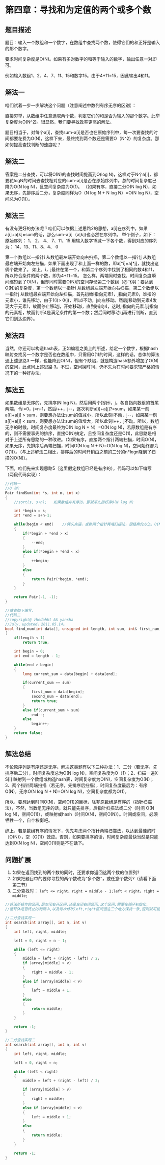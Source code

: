 # 第四章：寻找和为定值的两个或多个数



## 题目描述

题目：输入一个数组和一个数字，在数组中查找两个数，使得它们的和正好是输入的那个数字。

要求时间复杂度是O(N)。如果有多对数字的和等于输入的数字，输出任意一对即可。

例如输入数组1、2、4、7、11、15和数字15。由于4+11=15，因此输出4和11。

## 解法一

咱们试着一步一步解决这个问题（注意阐述中数列有序无序的区别）：

直接穷举，从数组中任意选取两个数，判定它们的和是否为输入的那个数字。此举复杂度为O(N^2)。很显然，我们要寻找效率更高的解法。

题目相当于，对每个a[i]，查找sum-a[i]是否也在原始序列中，每一次要查找的时间都要花费为O(N)，这样下来，最终找到两个数还是需要O（N^2）的复杂度。那如何提高查找判断的速度呢？

## 解法二
答案是二分查找，可以将O(N)的查找时间提高到O(log N)，这样对于N个a[i]，都要花logN的时间去查找相对应的sum-a[i]是否在原始序列中，总的时间复杂度已降为O(N log N)，且空间复杂度为O(1)。
（如果有序，直接二分O(N log N)，如果无序，先排序后二分，复杂度同样为O（N log N + N log N）=O(N log N)，空间总为O(1)）。

## 解法三
有没有更好的办法呢？咱们可以依据上述思路2的思想，a[i]在序列中，如果a[i]+a[k]=sum的话，那么sum-a[i]（a[k])也必然在序列中。
举个例子，如下：
原始序列：
1、 2、 4、 7、11、15
用输入数字15减一下各个数，得到对应的序列为：
14、13、11、8、4、 0

第一个数组以一指针i 从数组最左端开始向右扫描，第二个数组以一指针j 从数组最右端开始向左扫描，如果下面出现了和上面一样的数，即a[*i]=a[*j]，就找出这俩个数来了。
如上，i，j最终在第一个，和第二个序列中找到了相同的数4和11，所以符合条件的两个数，即为4+11=15。
怎么样，两端同时查找，时间复杂度瞬间缩短到了O(N)，但却同时需要O(N)的空间存储第二个数组（@飞羽：要达到O(N)的复杂度，第一个数组以一指针i 从数组最左端开始向右扫描，第二个数组以一指针j 从数组最右端开始向左扫描，首先初始i指向元素1，j指向元素0，谁指的元素小，谁先移动，由于1(i)> 0(j)，所以i不动，j向左移动。然后j移动到元素4发现大于元素1，故而停止移动j，开始移动i，直到i指向4，这时,i指向的元素与j指向的元素相，故而判断4是满足条件的第一个数；然后同时移动i,j再进行判断，直到它们到达边界）。
## 解法四
当然，你还可以构造hash表，正如编程之美上的所述，给定一个数字，根据hash映射查找另一个数字是否也在数组中，只需用O(1)的时间，这样的话，总体的算法通上述思路3 一样，也能降到O(N)，但有个缺陷，就是构造hash额外增加了O(N)的空间，此点同上述思路 3。不过，空间换时间，仍不失为在时间要求较严格的情况下的一种好办法。

## 解法五
如果数组是无序的，先排序(N log N)，然后用两个指针i，j，各自指向数组的首尾两端，令i=0，j=n-1，然后i++，j--，逐次判断a[i]+a[j]?=sum，如果某一刻a[i]+a[j] > sum，则要想办法让sum的值减小，所以此刻i不动，j--，如果某一刻a[i]+a[j] < sum，则要想办法让sum的值增大，所以此刻i++，j不动。所以，数组无序的时候，时间复杂度最终为O(N log N + N）=O(N log N)，若原数组是有序的，则不需要事先的排序，直接O(N)搞定，且空间复杂度还是O(1)，此思路是相对于上述所有思路的一种改进。（如果有序，直接两个指针两端扫描，时间O(N)，如果无序，先排序后两端扫描，时间O(N log N + N)=O(N log N)，空间始终都为O(1)）。（与上述解法二相比，排序后的时间开销由之前的二分的n*logn降到了扫描的O(N)）。


下面，咱们先来实现思路5（这里假定数组已经是有序的），代码可以如下编写（两段代码实现）：

```c
//代码一
//O（N）
Pair findSum(int *s, int n, int x)
{
    //sort(s, s+n);   如果数组非有序的，那就事先排好序O(N log N)

    int *begin = s;
    int *end = s+n-1;

    while(begin < end)    //俩头夹逼，或称两个指针两端扫描法，很经典的方法，O(N)
    {
        if(*begin + *end > x)
        {
            --end;
        }
        else if(*begin + *end < x)
        {
            ++begin;
        }
        else
        {
            return Pair(*begin, *end);
        }
    }

    return Pair(-1, -1);
}

//或者如下编写，
//代码二
//copyright@ zhedahht && yansha
//July、updated，2011.05.14。
bool find_num(int data[], unsigned int length, int sum, int& first_num, int& second_num)
{
    if(length < 1)
        return true;

    int begin = 0;
    int end = length - 1;

    while(end > begin)
    {
        long current_sum = data[begin] + data[end];

        if(current_sum == sum)
        {
            first_num = data[begin];
            second_num = data[end];
            return true;
        }
        else if(current_sum > sum)
            end--;
        else
            begin++;
    }
    return false;
}
```

## 解法总结

不论原序列是有序还是无序，解决这类题有以下三种办法：1、二分（若无序，先排序后二分），时间复杂度总为O(N log N)，空间复杂度为O（1）；2、扫描一遍X-S[i]  映射到一个数组或构造hash表，时间复杂度为O(N)，空间复杂度为O(N)；3、两个指针两端扫描（若无序，先排序后扫描），时间复杂度最后为：有序O(N)，无序O(N log N + N)=O(N log N)，空间复杂度都为O(1)。

所以，要想达到时间O(N)，空间O(1)的目标，除非原数组是有序的（指针扫描法），不然，当数组无序的话，就只能先排序，后指针扫描法或二分（时间 O(N log N)，空间O(1)），或映射或hash（时间O(N)，空间O(N)）。时间或空间，必须牺牲一个，自个权衡吧。

综上，若是数组有序的情况下，优先考虑两个指针两端扫描法，以达到最佳的时（O(N)），空（O(1)）效应。否则，如果要排序的话，时间复杂度最快当然是只能达到O(N log N)，空间O(1)则是不在话下。


## 问题扩展

1. 如果在返回找到的两个数的同时，还要求你返回这两个数的位置列?
2. 如果把题目中的要你寻找的两个数改为“多个数”，或任意个数列?（请看下面第二节）
3. 二分查找时： `left <= right，right = middle - 1;left < right，right = middle;`


```c
//算法所操作的区间,是左闭右开区间,还是左闭右闭区间,这个区间,需要在循环初始化,
//循环体是否终止的判断中,以及每次修改left,right区间值这三个地方保持一致,否则就可能出错.

//二分查找实现一
int search(int array[], int n, int v)
{
    int left, right, middle;

    left = 0, right = n - 1;

    while (left <= right)
    {
        middle = left + (right - left) / 2;
        if (array[middle] > v)
        {
            right = middle - 1;
        }
        else if (array[middle] < v)
        {
            left = middle + 1;
        }
        else
        {
            return middle;
        }
    }

    return -1;
}

//二分查找实现二
int search(int array[], int n, int v)
{
    int left, right, middle;

    left = 0, right = n;

    while (left < right)
    {
        middle = left + (right - left) / 2;

        if (array[middle] > v)
        {
            right = middle;
        }
        else if (array[middle] < v)
        {
            left = middle + 1;
        }
        else
        {
            return middle;
        }
    }

    return -1;
}
```
